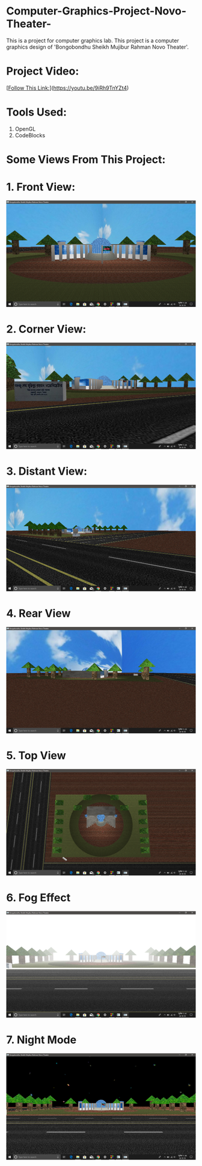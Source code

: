 # Computer-Graphics-Project-Novo-Theater-
This is a project for computer graphics lab. This project is a computer graphics design of 'Bongobondhu Sheikh Mujibur Rahman Novo Theater'.
# Project Video:
[[Follow This Link:](https://youtu.be/9iRh9TnYZt4)](https://youtu.be/9iRh9TnYZt4)

# Tools Used:
1) OpenGL
2) CodeBlocks

# Some Views From This Project:
# 1. Front View:
![](https://github.com/mukitul/Computer-Graphics-Project-Novo-Theater-/blob/master/1.%20front_view.png)
# 2. Corner View:
![](https://github.com/mukitul/Computer-Graphics-Project-Novo-Theater-/blob/master/2.%20corner_view.png)
# 3. Distant View:
![](https://github.com/mukitul/Computer-Graphics-Project-Novo-Theater-/blob/master/3.%20distance_view.png)
# 4. Rear View
![](https://github.com/mukitul/Computer-Graphics-Project-Novo-Theater-/blob/master/4.%20rear_view.png)
# 5. Top View
![](https://github.com/mukitul/Computer-Graphics-Project-Novo-Theater-/blob/master/5.%20top_view.png)
# 6. Fog Effect
![](https://github.com/mukitul/Computer-Graphics-Project-Novo-Theater-/blob/master/6.%20fog_effect.png)
# 7. Night Mode
![](https://github.com/mukitul/Computer-Graphics-Project-Novo-Theater-/blob/master/7.%20night_mode.png)
        
      
